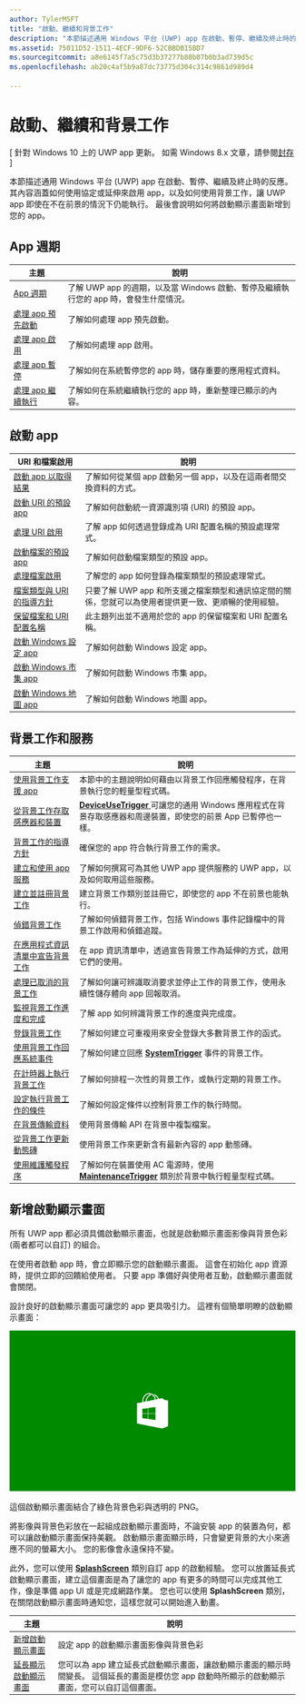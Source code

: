```yaml
---
author: TylerMSFT
title: "啟動、繼續和背景工作"
description: "本節描述通用 Windows 平台 (UWP) app 在啟動、暫停、繼續及終止時的反應。"
ms.assetid: 75011D52-1511-4ECF-9DF6-52CBBDB15BD7
ms.sourcegitcommit: a8e6145f7a5c75d3b37277b80b07b0b3ad739d5c
ms.openlocfilehash: ab20c4af5b9a87dc73775d304c314c9861d989d4

---
```


# 啟動、繼續和背景工作


\[ 針對 Windows 10 上的 UWP app 更新。 如需 Windows 8.x 文章，請參閱[封存](http://go.microsoft.com/fwlink/p/?linkid=619132) \]


本節描述通用 Windows 平台 (UWP) app 在啟動、暫停、繼續及終止時的反應。 其內容涵蓋如何使用協定或延伸來啟用 app，以及如何使用背景工作，讓 UWP app 即使在不在前景的情況下仍能執行。 最後會說明如何將啟動顯示畫面新增到您的 app。

## App 週期

| 主題                                            | 說明                                                                                                     |
|--------------------------------------------------|-----------------------------------------------------------------------------------------------------------------|
| [App 週期](app-lifecycle.md)               | 了解 UWP app 的週期，以及當 Windows 啟動、暫停及繼續執行您的 app 時，會發生什麼情況。 |
| [處理 app 預先啟動](handle-app-prelaunch.md) | 了解如何處理 app 預先啟動。                                                                              |
| [處理 app 啟用](activate-an-app.md)     | 了解如何處理 app 啟用。                                                                             |
| [處理 app 暫停](suspend-an-app.md)         | 了解如何在系統暫停您的 app 時，儲存重要的應用程式資料。                                 |
| [處理 app 繼續執行](resume-an-app.md)           | 了解如何在系統繼續執行您的 app 時，重新整理已顯示的內容。                                        |

 

## 啟動 app


| URI 和檔案啟用                                                                         | 說明                                                                                                                                                                |
|-------------------------------------------------------------------------------------------------|----------------------------------------------------------------------------------------------------------------------------------------------------------------------------|
| [啟動 app 以取得結果](how-to-launch-an-app-for-results.md)                               | 了解如何從某個 app 啟動另一個 app，以及在這兩者間交換資料的方式。                                                                                             |
| [啟動 URI 的預設 app](launch-default-app.md)                                      | 了解如何啟動統一資源識別項 (URI) 的預設 app。                                                                                               |
| [處理 URI 啟用](handle-uri-activation.md)                                              | 了解 app 如何透過登錄成為 URI 配置名稱的預設處理常式。                                                                                          |
| [啟動檔案的預設 app](launch-the-default-app-for-a-file.md)                      | 了解如何啟動檔案類型的預設 app。                                                                                                                       |
| [處理檔案啟用](handle-file-activation.md)                                            | 了解您的 app 如何登錄為檔案類型的預設處理常式。                                                                                                  |
| [檔案類型與 URI 的指導方針](https://msdn.microsoft.com/library/windows/apps/hh700321) | 只要了解 UWP app 和所支援之檔案類型和通訊協定間的關係，您就可以為使用者提供更一致、更順暢的使用經驗。 |
| [保留檔案和 URI 配置名稱](reserved-uri-scheme-names.md)                             | 此主題列出並不適用於您的 app 的保留檔案和 URI 配置名稱。                                                                                |
| [啟動 Windows 設定 app](launch-settings-app.md)                                      | 了解如何啟動 Windows 設定 app。                                                                                                                              |
| [啟動 Windows 市集 app](launch-store-app.md)                                            | 了解如何啟動 Windows 市集 app。                                                                                                                                 |
| [啟動 Windows 地圖 app](launch-maps-app.md)                                              | 了解如何啟動 Windows 地圖 app。                                                                                                                                  |

 

## 背景工作和服務



| 主題                                                                                                            | 說明                                                                                                                                                                                   |
|------------------------------------------------------------------------------------------------------------------|-----------------------------------------------------------------------------------------------------------------------------------------------------------------------------------------------|
| [使用背景工作支援 app](support-your-app-with-background-tasks.md)                             | 本節中的主題說明如何藉由以背景工作回應觸發程序，在背景執行您的輕量型程式碼。                                                       |
| [從背景工作存取感應器和裝置](access-sensors-and-devices-from-a-background-task.md)       | [ **DeviceUseTrigger** ](https://msdn.microsoft.com/library/windows/apps/dn297337) 可讓您的通用 Windows 應用程式在背景存取感應器和周邊裝置，即使您的前景 App 已暫停也一樣。 |
| [背景工作的指導方針](guidelines-for-background-tasks.md)                                           | 確保您的 app 符合執行背景工作的需求。                                                                                                                          |
| [建立和使用 app 服務](how-to-create-and-consume-an-app-service.md)                                | 了解如何撰寫可為其他 UWP app 提供服務的 UWP app，以及如何取用這些服務。                                                                                  |
| [建立並註冊背景工作](create-and-register-a-background-task.md)                               | 建立背景工作類別並註冊它，即使您的 app 不在前景也能執行。                                                                                                 |
| [偵錯背景工作](debug-a-background-task.md)                                                           | 了解如何偵錯背景工作，包括 Windows 事件記錄檔中的背景工作啟用和偵錯追蹤。                                                                        |
| [在應用程式資訊清單中宣告背景工作](declare-background-tasks-in-the-application-manifest.md) | 在 app 資訊清單中，透過宣告背景工作為延伸的方式，啟用它們的使用。                                                                                                       |
| [處理已取消的背景工作](handle-a-cancelled-background-task.md)                                     | 了解如何讓可辨識取消要求並停止工作的背景工作，使用永續性儲存體向 app 回報取消。                                     |
| [監視背景工作進度和完成](monitor-background-task-progress-and-completion.md)           | 了解 app 如何辨識背景工作的進度與完成度。                                                                                                                     |
| [登錄背景工作](register-a-background-task.md)                                                     | 了解如何建立可重複用來安全登錄大多數背景工作的函式。                                                                                                  |
| [使用背景工作回應系統事件](respond-to-system-events-with-background-tasks.md)             | 了解如何建立回應 [**SystemTrigger**](https://msdn.microsoft.com/library/windows/apps/br224839) 事件的背景工作。                                                                         |
| [在計時器上執行背景工作](run-a-background-task-on-a-timer-.md)                                        | 了解如何排程一次性的背景工作，或執行定期的背景工作。                                                                                                          |
| [設定執行背景工作的條件](set-conditions-for-running-a-background-task.md)                 | 了解如何設定條件以控制背景工作的執行時間。                                                                                                                  |
| [在背景傳輸資料](https://msdn.microsoft.com/library/windows/apps/mt280377)                                           | 使用背景傳輸 API 在背景中複製檔案。                                                                                                                              |
| [從背景工作更新動態磚](update-a-live-tile-from-a-background-task.md)                       | 使用背景工作來更新含有最新內容的 app 動態磚。                                                                                                                      |
| [使用維護觸發程序](use-a-maintenance-trigger.md)                                                       | 了解如何在裝置使用 AC 電源時，使用 [**MaintenanceTrigger**](https://msdn.microsoft.com/library/windows/apps/hh700517) 類別於背景中執行輕量型程式碼。                             |

 

## 新增啟動顯示畫面


所有 UWP app 都必須具備啟動顯示畫面，也就是啟動顯示畫面影像與背景色彩 (兩者都可以自訂) 的組合。

在使用者啟動 app 時，會立即顯示您的啟動顯示畫面。 這會在初始化 app 資源時，提供立即的回饋給使用者。 只要 app 準備好與使用者互動，啟動顯示畫面就會關閉。

設計良好的啟動顯示畫面可讓您的 app 更具吸引力。 這裡有個簡單明瞭的啟動顯示畫面：

![啟動顯示畫面範例中縮放比例 75% 的啟動顯示畫面的螢幕擷取畫面。](images/regularsplashscreen.png)

這個啟動顯示畫面結合了綠色背景色彩與透明的 PNG。

將影像與背景色彩放在一起組成啟動顯示畫面時，不論安裝 app 的裝置為何，都可以讓啟動顯示畫面保持美觀。 啟動顯示畫面顯示時，只會變更背景的大小來適應不同的螢幕大小。 您的影像會永遠保持不變。

此外，您可以使用 [**SplashScreen**](https://msdn.microsoft.com/library/windows/apps/br224763) 類別自訂 app 的啟動經驗。 您可以放置延長式啟動顯示畫面，建立這個畫面是為了讓您的 app 有更多的時間可以完成其他工作，像是準備 app UI 或是完成網路作業。 您也可以使用 **SplashScreen** 類別，在關閉啟動顯示畫面時通知您，這樣您就可以開始進入動畫。

| 主題                                                                          | 說明                                                                                                                                                                                       |
|--------------------------------------------------------------------------------|---------------------------------------------------------------------------------------------------------------------------------------------------------------------------------------------------|
| [新增啟動顯示畫面](add-a-splash-screen.md)                                 | 設定 app 的啟動顯示畫面影像與背景色彩                                                                                                                                          |
| [延長顯示啟動顯示畫面](create-a-customized-splash-screen.md) | 您可以為 app 建立延長式啟動顯示畫面，讓啟動顯示畫面的顯示時間變長。 這個延長的畫面是模仿您 app 啟動時所顯示的啟動顯示畫面，您可以自訂這個畫面。 |

 

 

 



<!--HONumber=Jun16_HO4-->


